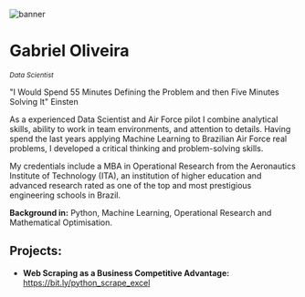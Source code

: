 ![banner](https://github.com/GabrielSOliveir/GabrielSOliveir/assets/130519466/33872591-5376-43ec-ae42-345ea8da16da)
# Gabriel Oliveira
<sub>*Data Scientist*</sub>

"I Would Spend 55 Minutes Defining the Problem and then Five Minutes Solving It" Einsten

As a experienced Data Scientist and Air Force pilot I combine analytical skills, ability to work in team environments, and attention to details. Having spend the last years applying Machine Learning to Brazilian Air Force real problems, I developed a critical thinking and problem-solving skills.

My credentials include a MBA in Operational Research from the Aeronautics Institute of Technology (ITA), an institution of higher education and advanced research rated as one of the top and most prestigious engineering schools in Brazil.

**Background in:** Python, Machine Learning, Operational Research and Mathematical Optimisation.


## Projects:

* **Web Scraping as a Business Competitive Advantage:** https://bit.ly/python_scrape_excel

